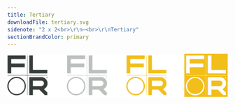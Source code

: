 ```yaml
---
title: Tertiary
downloadFile: tertiary.svg
sidenote: "2 x 2<br>\r\n—<br>\r\nTertiary"
sectionBrandColor: primary
---
```


![](tertiary.svg?resize=676)